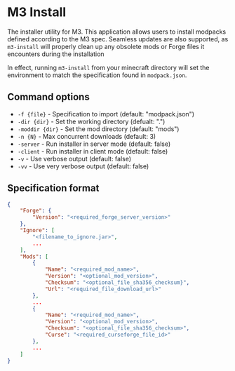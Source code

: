 # M3 Install

The installer utility for M3. This application allows users to install
modpacks defined according to the M3 spec. Seamless updates are also
supported, as `m3-install` will properly clean up any obsolete mods or
Forge files it encounters during the installation

In effect, running `m3-install` from your minecraft directory will set
the environment to match the specification found in `modpack.json`.

## Command options

* `-f {file}` - Specification to import (default: "modpack.json")
* `-dir {dir}` - Set the working directory (defualt: ".")
* `-moddir {dir}` - Set the mod directory (default: "mods")
* `-n {N}` - Max concurrent downloads (default: 3)
* `-server` - Run installer in server mode (default: false)
* `-client` - Run installer in client mode (default: false)
* `-v` - Use verbose output (default: false)
* `-vv` - Use very verbose output (default: false)

## Specification format
```json
{
    "Forge": {
        "Version": "<required_forge_server_version>"
    },
    "Ignore": [
        "<filename_to_ignore.jar>",
        ...
    ],
    "Mods": [
        {
            "Name": "<required_mod_name>",
            "Version": "<optional_mod_version>",
            "Checksum": "<optional_file_sha356_checksum}",
            "Url": "<required_file_download_url>"
        },
        ... 
        {
            "Name": "<required_mod_name>",
            "Version": "<optional_mod_version>",
            "Checksum": "<optional_file_sha356_checksum>",
            "Curse": "<required_curseforge_file_id>"
        },
        ...
    ]
}
```
